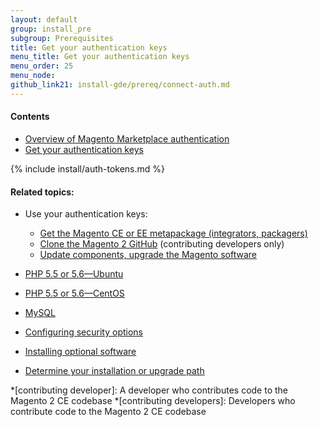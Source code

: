 ```yaml
---
layout: default
group: install_pre
subgroup: Prerequisites
title: Get your authentication keys
menu_title: Get your authentication keys
menu_order: 25
menu_node: 
github_link21: install-gde/prereq/connect-auth.md
---
```


#### Contents

*	<a href="#auth-overview">Overview of Magento Marketplace authentication</a>
*	<a href="#auth-get">Get your authentication keys</a>

{% include install/auth-tokens.md %}


#### Related topics:

*	Use your authentication keys:

	*	<a href="{{ site.gdeurl21 }}install-gde/prereq/integrator_install.html">Get the Magento CE or EE metapackage (integrators, packagers)</a>
	*	<a href="{{ site.gdeurl21 }}install-gde/prereq/dev_install.html">Clone the Magento 2 GitHub</a> (contributing developers only)
	*	<a href="{{ site.gdeurl21 }}comp-mgr/prereq/prereq_auth-token.html">Update components, upgrade the Magento software</a>

*	<a href="{{ site.gdeurl21 }}install-gde/prereq/php-ubuntu.html">PHP 5.5 or 5.6&mdash;Ubuntu</a>
*	<a href="{{ site.gdeurl21 }}install-gde/prereq/php-centos.html">PHP 5.5 or 5.6&mdash;CentOS</a>
*	<a href="{{ site.gdeurl21 }}install-gde/prereq/mysql.html">MySQL</a>
*	<a href="{{ site.gdeurl21 }}install-gde/prereq/security.html">Configuring security options</a>
*	<a href="{{ site.gdeurl21 }}install-gde/prereq/optional.html">Installing optional software</a>
*	<a href="{{ site.gdeurl21 }}install-gde/install/pre-install.html">Determine your installation or upgrade path</a>

*[contributing developer]: A developer who contributes code to the Magento 2 CE codebase
*[contributing developers]: Developers who contribute code to the Magento 2 CE codebase